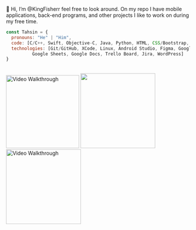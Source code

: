 👋 Hi, I’m @KingFisherr feel free to look around. On my repo I have mobile applications, back-end programs, and other projects I like to work on during my free time.
<br/>
```javascript
const Tahsin = {
  pronouns: "He" | "Him",
  code: [C/C++, Swift, Objective-C, Java, Python, HTML, CSS/Bootstrap, JavaScript, JSON, SQL],
  technologies: [Git/GitHub, XCode, Linux, Android Studio, Figma, Google Slides, 
          Google Sheets, Google Docs, Trello Board, Jira, WordPress]
}
```

<br/>

<img src='https://i.imgur.com/wPpdvLq.gif' title='Video Walkthrough' width='200' alt='Video Walkthrough' />
<img src= "https://i.imgur.com/aIUFxgA.gif" width=205>
<img src='https://i.imgur.com/8SpkZF3.gif' title='Video Walkthrough' width='205' alt='Video Walkthrough' />
<br/>
